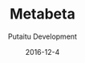 ---
title: Metabeta
footer: d27bd9b77239ed4ed6384199c0867d749f549842
sections:
    -
        template: banner
        text: '# MetaBeta'
        color: '#179cf4'
        theme: dark
    -
        template: buttons
        text: '### Game Download link'
        buttons:
            -
                text: Windows
                href: 'https://github.com/mrzapp/stop-playing/releases/download/latest/StopPlaying.zip'
                target: _self
            -
                text: Linux
                href: '#'
                target: _self
    -
        template: buttons
        text: '### Playtest results'
meta:
    id: 3411bcacb7d8b7ceb0206d32626fc69cbcfc9cc8
    parentId: f8d133111ad5ddad52a465c47d7cdbef5923fc8d
    language: en
date: '2016-12-4'
author: 'Putaitu Development'
permalink: /metabeta/
layout: sectionPage
---